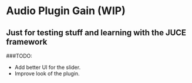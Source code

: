 # Audio Plugin Gain (WIP)

## Just for testing stuff and learning with the JUCE framework

###TODO:
- Add better UI for the slider.
- Improve look of the plugin.
